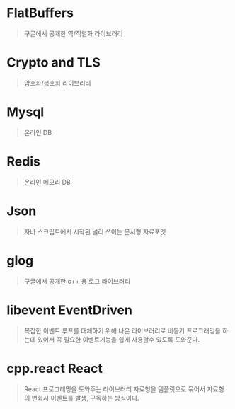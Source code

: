 # FlatBuffers

> 구글에서 공개한 역/직렬화 라이브러리

# Crypto and TLS

> 암호화/복호화 라이브러리

# Mysql

> 온라인 DB

# Redis

> 온라인 메모리 DB

# Json

> 자바 스크립트에서 시작된 널리 쓰이는 문서형 자료포멧

# glog

> 구글에서 공개한 c++ 용 로그 라이브러리

# libevent EventDriven

> 복잡한 이벤트 루프를 대체하기 위해 나온 라이브러리로 비동기 프로그래밍을 하는데 있어서 꼭 필요한 이벤트기능을 쉽게 사용할수 있도록 도와준다.

# cpp.react React

> React 프로그래밍을 도와주는 라이브러리 자료형을 템플릿으로 묶어서 자료형의 변화시 
이벤트를 발생, 구독하는 방식이다.